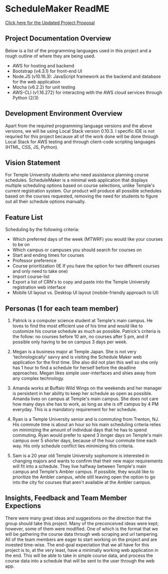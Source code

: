 # ScheduleMaker ReadME
[Click here for the Updated Project Proposal](https://github.com/3296f19temple/schedulemaker/blob/readme/Proposal.md)

## Project Documentation Overview
Below is a list of the programming languages used in this project and a rough outline of where they are being used.
- AWS for hosting and backend
- Bootstrap (v4.3.1) for front-end UI
- Node.JS (v10.16.3): JavaScript framework as the backend and database for the web application
- Mocha (v6.2.2) for unit testing
- AWS-CLI (v1.16.272) for interacting with the AWS cloud services through Python (2/3)

## Development Environment Overview
Apart from the required programming language versions and the above versions, we will be using Local Stack version 0.10.3. I specific IDE is not requried for this project because all of the work done will be done through Local Stack for AWS testing and through client-code scripting languages (HTML, CSS, JS, Python).

## Vision Statement
For Temple University students who need assistance planning course schedules. ScheduleMaker is a minimal web application that displays multiple scheduling options based on course selections, unlike Temple's current registration system. Our product will produce all possible schedules based on the courses requested, removing the need for students to figure out all their schedule options manually.

## Feature List
Scheduling by the following criteria:
- Which preferred days of the week (MTWRF) you would like your courses to be on
- Which campus or campuses you should search for courses on
- Start and ending times for courses
- Professor preference
- Course prioritization (IE If you have the option for two different courses and only need to take one)
- Import course-list
- Export a list of CRN's to copy and paste into the Temple University registration web interface
- Mobile UI layout vs. Desktop UI layout (mobile-friendly approach to UI)

## Personas (1 for each team member)
1. Patrick is a computer science student at Temple's main campus. He loves to find the most efficient use of his time and would like to customize his course schedule as much as possible. Patrick's criteria is the follow: no courses before 10 am, no courses after 5 pm, and if possible only having to be on campus 3 days per week.

2. Megan is a business major at Temple Japan. She is not very 'technologically' savvy and is visiting the Schedule Maker web application for the first time. She also did not plan this well so she only has 1 hour to find a schedule for herself before the deadline approaches. Megan likes simple user-interfaces and shies away from any complex technology.

3. Amanda works at Buffalo Wild Wings on the weekends and her manager is persistent in her ability to keep her schedule as open as possible. Amanda lives on campus at Temple's main campus. She does not care how many days she has to work, as long as she is off campus by 4 PM everyday. This is a mandatory requirement for her schedule.

4. Ryan is a Temple University senior and is commuting from Trenton, NJ. His commute time is about an hour so his main scheduling criteria relies on minimizing the amount of individual days that he has to spend commuting. Ryan would prefer to spend 3 longer days on Temple's main campus over 5 shorter days, because of the hour commute time each way. His only schedule conflict lies minimizing this criteria.

5. Sam is a 20 year old Temple University sophomore is interested in changing majors and wants to confirm that their new major requirements will fit into a schedule. They live halfway between Temple's main campus and Temple's Ambler campus. If possible, they would like to prioritize the Ambler campus, while still leaving open the option to go into the city for courses that aren't available at the Ambler campus.

## Insights, Feedback and Team Member Expections
There were many great ideas and suggestions on the direction that the group should take this project. Many of the preconceived ideas were kept; however, some of them were modified. One of which is the format that we will be gathering the course data through web scraping and url tampering. All of the team members are eager to start working on the project and are invested time-wise. The end-goal expectation that we all have for this project is to, at the very least, have a minimally working web application in the end. This will be able to take in simple course data, and process the course data into a schedule that will be sent to the user through the web app.
